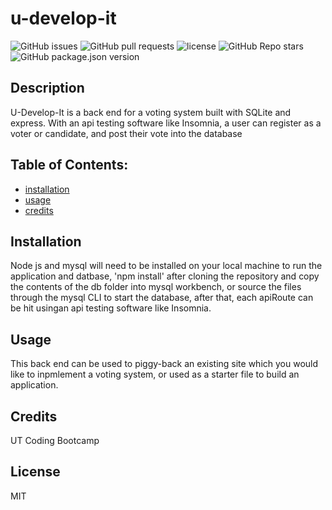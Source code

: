 
# u-develop-it

![GitHub issues](https://img.shields.io/github/issues/CaseyDeriso/u-develop-it) ![GitHub pull requests](https://img.shields.io/github/issues-pr/CaseyDeriso/u-develop-it) ![license](https://img.shields.io/github/license/CaseyDeriso/u-develop-it) ![GitHub Repo stars](https://img.shields.io/github/stars/CaseyDeriso/u-develop-it?style=social) ![GitHub package.json version](https://img.shields.io/github/package-json/v/CaseyDeriso/u-develop-it)

## Description

U-Develop-It is a back end for a voting system built with SQLite and express. With an api testing software like Insomnia, a user can register as a voter or candidate, and post their vote into the database

## Table of Contents:
* [installation](#installation)
* [usage](#usage)
* [credits](#credits)


## Installation 

Node js and mysql will need to be installed on your local machine to run the application and datbase, 'npm install' after cloning the repository and copy the contents of the db folder into mysql workbench, or source the files through the mysql CLI to start the database, after that, each apiRoute can be hit usingan api testing software like Insomnia.

## Usage 

This back end can be used to piggy-back an existing site which you would like to inpmlement a voting system, or used as a starter file to build an application. 



## Credits

UT Coding Bootcamp

## License 

MIT
